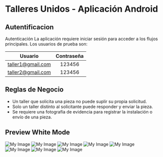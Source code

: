 # Talleres Unidos - Aplicación Android

## Autentificacion
Autenticación
La aplicación requiere iniciar sesión para acceder a los flujos principales. Los usuarios de prueba son:

| Usuario       | Contraseña |
| ------------- |:-------------:|
| taller1@gmail.com | 123456 |
| taller2@gmail.com | 123456 |

## Reglas de Negocio
* Un taller que solicita una pieza no puede suplir su propia solicitud.
* Solo un taller distinto al solicitante puede responder y enviar la pieza.
* Se requiere una fotografía de evidencia para registrar la instalación o envío de una pieza.

## Preview White Mode
![My Image](Screenshots/Login_white.png)
![My Image](Screenshots/Home_white.png)
![My Image](Screenshots/Drawer_White.png)
![My Image](Screenshots/Request_White.png)
![My Image](Screenshots/Installation_White.png)
![My Image](Screenshots/Pending_White.png)
![My Image](Screenshots/Supply_White.png)
![My Image](Screenshots/Apply_White.png)
